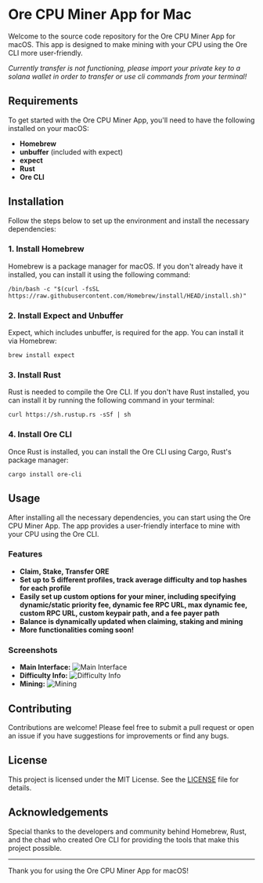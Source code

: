 
# Ore CPU Miner App for Mac

Welcome to the source code repository for the Ore CPU Miner App for macOS. This app is designed to make mining with your CPU using the Ore CLI more user-friendly.

*Currently transfer is not functioning, please import your private key to a solana wallet in order to transfer or use cli commands from your terminal!*

## Requirements

To get started with the Ore CPU Miner App, you'll need to have the following installed on your macOS:

- **Homebrew**
- **unbuffer** (included with expect)
- **expect**
- **Rust**
- **Ore CLI**

## Installation

Follow the steps below to set up the environment and install the necessary dependencies:

### 1. Install Homebrew

Homebrew is a package manager for macOS. If you don't already have it installed, you can install it using the following command:


```/bin/bash -c "$(curl -fsSL https://raw.githubusercontent.com/Homebrew/install/HEAD/install.sh)"```

### 2. Install Expect and Unbuffer

Expect, which includes unbuffer, is required for the app. You can install it via Homebrew:


```brew install expect```

### 3. Install Rust

Rust is needed to compile the Ore CLI. If you don't have Rust installed, you can install it by running the following command in your terminal:

```curl https://sh.rustup.rs -sSf | sh```

### 4. Install Ore CLI

Once Rust is installed, you can install the Ore CLI using Cargo, Rust's package manager:


```cargo install ore-cli```

## Usage

After installing all the necessary dependencies, you can start using the Ore CPU Miner App. The app provides a user-friendly interface to mine with your CPU using the Ore CLI.

### Features

- **Claim, Stake, Transfer ORE**
- **Set up to 5 different profiles, track average difficulty and top hashes for each profile**
- **Easily set up custom options for your miner, including specifying dynamic/static priority fee, dynamic fee RPC URL, max dynamic fee, custom RPC URL, custom keypair path, and a fee payer path**
- **Balance is dynamically updated when claiming, staking and mining**
- **More functionalities coming soon!**

### Screenshots

- **Main Interface:** ![Main Interface](https://i.imgur.com/Sq83YdI.png)
- **Difficulty Info:** ![Difficulty Info](https://i.imgur.com/LrMcoEq.png)
- **Mining:** ![Mining](https://i.imgur.com/uAfaoMy.png)

## Contributing

Contributions are welcome! Please feel free to submit a pull request or open an issue if you have suggestions for improvements or find any bugs.

## License

This project is licensed under the MIT License. See the [LICENSE](LICENSE) file for details.

## Acknowledgements

Special thanks to the developers and community behind Homebrew, Rust, and the chad who created Ore CLI for providing the tools that make this project possible.

---

Thank you for using the Ore CPU Miner App for macOS!
